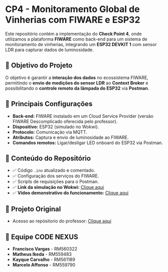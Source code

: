 
<h1>CP4 - Monitoramento Global de Vinherias com FIWARE e ESP32</h1>

<p>Este repositório contém a implementação do <strong>Check Point 4</strong>, onde utilizamos a plataforma <strong>FIWARE</strong> como back-end para um sistema de monitoramento de vinherias, 
integrando um <strong>ESP32 DEVKIT 1</strong> com sensor LDR para capturar dados de luminosidade.</p>

<h2>🚀 Objetivo do Projeto</h2>
<p>O objetivo é garantir a <strong>interação dos dados</strong> no ecossistema FIWARE, permitindo o <strong>envio de medições do sensor LDR</strong> ao <strong>Context Broker</strong> 
e possibilitando o <strong>controle remoto da lâmpada do ESP32</strong> via <strong>Postman</strong>.</p>

<h2>🔧 Principais Configurações</h2>
<ul>
  <li><strong>Back-end:</strong> FIWARE instalado em um Cloud Service Provider (versão FIWARE Descomplicado oferecida pelo professor).</li>
  <li><strong>Dispositivo:</strong> ESP32 (simulado no Wokwi).</li>
  <li><strong>Protocolo:</strong> Comunicação via MQTT.</li>
  <li><strong>Atributos:</strong> Captura e envio de luminosidade ao FIWARE.</li>
  <li><strong>Comandos remotos:</strong> Ligar/desligar LED onboard do ESP32 via Postman.</li>
</ul>

<h2>📂 Conteúdo do Repositório</h2>
<ul>
  <li>✅ Código <code>.ino</code> atualizado e comentado.</li>
  <li>✅ Configuração dos serviços do FIWARE.</li>
  <li>✅ Scripts de requisições para o Postman.</li>
  <li>✅ <strong>Link da simulação no Wokwi:</strong> <a href="https://wokwi.com/projects/424894710834486273">Clique aqui</a></li>
  <li>✅ <strong>Vídeo demonstrativo do funcionamento:</strong> <a href="https://youtu.be/KEC6RMIt8Io">Clique aqui</a></li>
</ul>

<h2>🔗 Projeto Original</h2>
<ul>
  <li>Acesso ao repósitorio do professor: <a href="https://github.com/fabiocabrini/fiware">Clique aqui</a></li>
</ul>

<h2>👥 Equipe CODE NEXUS</h2>
<ul>
  <li><strong>Francisco Vargas</strong> - RM560322</li>
  <li><strong>Matheus Ikeda</strong> - RM559483</li>
  <li><strong>Kayque Carvalho</strong> - RM561189</li>
  <li><strong>Marcelo Affonso</strong> - RM559790</li>
</ul>
